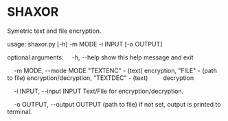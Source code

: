 # SHAXOR
Symetric text and file encryption.


usage: shaxor.py [-h] -m MODE -i INPUT [-o OUTPUT]

optional arguments:
&nbsp;&nbsp;&nbsp;&nbsp;-h, --help            show this help message and exit
  
&nbsp;&nbsp;&nbsp;&nbsp;-m MODE, --mode MODE  "TEXTENC" - (text) encryption, "FILE" - (path to file) encryption/decryption, "TEXTDEC" - (text) &nbsp;&nbsp;&nbsp;&nbsp;&nbsp;&nbsp;&nbsp;&nbsp;decryption
                        
&nbsp;&nbsp;&nbsp;&nbsp;-i INPUT, --input INPUT
                        Text/File for encryption/decryption.
                        
&nbsp;&nbsp;&nbsp;&nbsp;-o OUTPUT, --output OUTPUT
                        (path to file) if not set, output is printed to
                        terminal.
                        
